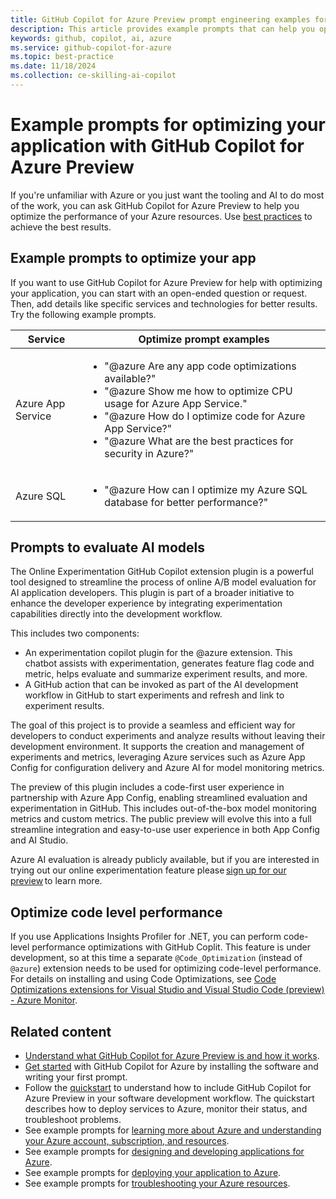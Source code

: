 ```yaml
---
title: GitHub Copilot for Azure Preview prompt engineering examples for optimizing your application
description: This article provides example prompts that can help you optimize your application in the cloud.
keywords: github, copilot, ai, azure
ms.service: github-copilot-for-azure
ms.topic: best-practice
ms.date: 11/18/2024
ms.collection: ce-skilling-ai-copilot
---
```


# Example prompts for optimizing your application with GitHub Copilot for Azure Preview

If you're unfamiliar with Azure or you just want the tooling and AI to do most of the work, you can ask GitHub Copilot for Azure Preview to help you optimize the performance of your Azure resources. Use [best practices](introduction.md#best-practices) to achieve the best results.

## Example prompts to optimize your app

If you want to use GitHub Copilot for Azure Preview for help with optimizing your application, you can start with an open-ended question or request. Then, add details like specific services and technologies for better results. Try the following example prompts.

|Service|Optimize prompt examples|
|---|---|
|Azure App Service|<ul><li>"@azure Are any app code optimizations available?"</li><li>"@azure Show me how to optimize CPU usage for Azure App Service."</li><li>"@azure How do I optimize code for Azure App Service?"</li><li>"@azure What are the best practices for security in Azure?"</li></ul>|
|Azure SQL|<ul><li>"@azure How can I optimize my Azure SQL database for better performance?"</li></ul>|

## Prompts to evaluate AI models

The Online Experimentation GitHub Copilot extension plugin is a powerful tool designed to streamline the process of online A/B model evaluation for AI application developers. This plugin is part of a broader initiative to enhance the developer experience by integrating experimentation capabilities directly into the development workflow. 

This includes two components: 

- An experimentation copilot plugin for the @azure extension. This chatbot assists with experimentation, generates feature flag code and metric, helps evaluate and summarize experiment results, and more. 
- A GitHub action that can be invoked as part of the AI development workflow in GitHub to start experiments and refresh and link to experiment results. 

The goal of this project is to provide a seamless and efficient way for developers to conduct experiments and analyze results without leaving their development environment. It supports the creation and management of experiments and metrics, leveraging Azure services such as Azure App Config for configuration delivery and Azure AI for model monitoring metrics. 

The preview of this plugin includes a code-first user experience in partnership with Azure App Config, enabling streamlined evaluation and experimentation in GitHub. This includes out-of-the-box model monitoring metrics and custom metrics. The public preview will evolve this into a full streamline integration and easy-to-use user experience in both App Config and AI Studio. 

Azure AI evaluation is already publicly available, but if you are interested in trying out our online experimentation feature please [sign up for our preview](https://aka.ms/genAI-CI-CD-private-preview) to learn more. 

## Optimize code level performance

If you use Applications Insights Profiler for .NET, you can perform code-level performance optimizations with GitHub Coplit. This feature is under development, so at this time a separate `@Code_Optimization` (instead of `@azure`) extension needs to be used for optimizing code-level performance. For details on installing and using Code Optimizations, see [Code Optimizations extensions for Visual Studio and Visual Studio Code (preview) - Azure Monitor](/azure/azure-monitor/insights/code-optimizations-extensions).

## Related content

- [Understand what GitHub Copilot for Azure Preview is and how it works](introduction.md).
- [Get started](get-started.md) with GitHub Copilot for Azure by installing the software and writing your first prompt.
- Follow the [quickstart](quickstart-build-deploy-applications.md) to understand how to include GitHub Copilot for Azure Preview in your software development workflow. The quickstart describes how to deploy services to Azure, monitor their status, and troubleshoot problems.
- See example prompts for [learning more about Azure and understanding your Azure account, subscription, and resources](learn-examples.md).
- See example prompts for [designing and developing applications for Azure](design-develop-examples.md).
- See example prompts for [deploying your application to Azure](deploy-examples.md).
- See example prompts for [troubleshooting your Azure resources](troubleshoot-examples.md).
